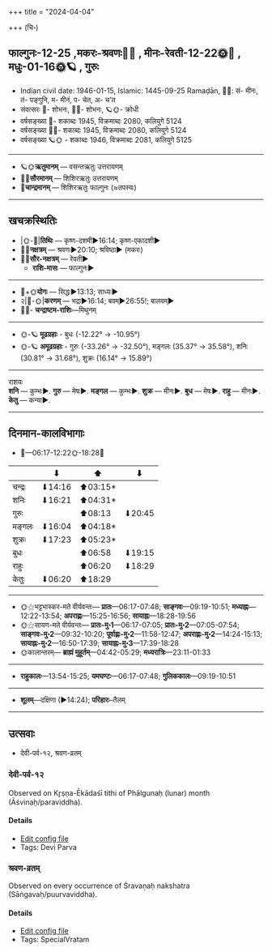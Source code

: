 +++
title = "2024-04-04"

+++
(चि॰)
## फाल्गुनः-12-25  ,मकरः-श्रवणः🌛🌌  ,  मीनः-रेवती-12-22🌞🌌  ,  मधुः-01-16🌞🪐  , गुरुः
- Indian civil date: 1946-01-15, Islamic: 1445-09-25 Ramaḍān, 🌌🌞: सं- मीनः, तं- पङ्गुनि, म- मीनं, प- चेत, अ- च’त
- संवत्सरः 🌛- शोभनः, 🌌🌞- शोभनः, 🪐🌞- क्रोधी
- वर्षसङ्ख्या 🌛- शकाब्दः 1945, विक्रमाब्दः 2080, कलियुगे 5124
- वर्षसङ्ख्या 🌌🌞- शकाब्दः 1945, विक्रमाब्दः 2080, कलियुगे 5124
- वर्षसङ्ख्या 🪐🌞 - शकाब्दः 1946, विक्रमाब्दः 2081, कलियुगे 5125
___________________
- 🪐🌞**ऋतुमानम्** — वसन्तऋतुः उत्तरायणम्
- 🌌🌞**सौरमानम्** — शिशिरऋतुः उत्तरायणम्
- 🌛**चान्द्रमानम्** — शिशिरऋतुः फाल्गुनः (≈तपस्यः)
___________________


## खचक्रस्थितिः
- |🌞-🌛|**तिथिः** — कृष्ण-दशमी►16:14; कृष्ण-एकादशी►  
- 🌌🌛**नक्षत्रम्** — श्रवणः►20:10; श्रविष्ठा► (मकरः)  
- 🌌🌞**सौर-नक्षत्रम्** — रेवती►  
  - **राशि-मासः** — फाल्गुनः► 
___________________
- 🌛+🌞**योगः** — सिद्धः►13:13; साध्यः►  
- २|🌛-🌞|**करणम्** — भद्रा►16:14; बवम्►26:55!; बालवम्►  
- 🌌🌛- **चन्द्राष्टम-राशिः**—मिथुनम्  
___________________
- 🌞-🪐 **मूढग्रहाः** - बुधः (-12.22° → -10.95°)
- 🌞-🪐 **अमूढग्रहाः** - गुरुः (-33.26° → -32.50°), मङ्गलः (35.37° → 35.58°), शनिः (30.81° → 31.68°), शुक्रः (16.14° → 15.89°)
___________________
राशयः  
**शनि** — कुम्भः►. **गुरु** — मेषः►. **मङ्गल** — कुम्भः►. **शुक्र** — मीनः►. **बुध** — मेषः►. **राहु** — मीनः►. **केतु** — कन्या►. 
___________________


## दिनमान-कालविभागाः
- 🌅—06:17-12:22🌞-18:28🌇  

|      |⬇     |⬆     |⬇     |
|------|-----|-----|------|
|चन्द्रः|⬇14:16 |⬆03:15*|     |
|शनिः   |⬇16:21 |⬆04:31*|     |
|गुरुः  |     |⬆08:13 |⬇20:45 |
|मङ्गलः |⬇16:04 |⬆04:18*|     |
|शुक्रः |⬇17:23 |⬆05:23*|     |
|बुधः   |     |⬆06:58 |⬇19:15 |
|राहुः  |     |⬆06:20 |⬇18:29 |
|केतुः  |⬇06:20 |⬆18:29 |     |
___________________
- 🌞⚝भट्टभास्कर-मते वीर्यवन्तः— **प्रातः**—06:17-07:48; **साङ्गवः**—09:19-10:51; **मध्याह्नः**—12:22-13:54; **अपराह्णः**—15:25-16:56; **सायाह्नः**—18:28-19:56  
- 🌞⚝सायण-मते वीर्यवन्तः— **प्रातः-मु॰1**—06:17-07:05; **प्रातः-मु॰2**—07:05-07:54; **साङ्गवः-मु॰2**—09:32-10:20; **पूर्वाह्णः-मु॰2**—11:58-12:47; **अपराह्णः-मु॰2**—14:24-15:13; **सायाह्नः-मु॰2**—16:50-17:39; **सायाह्नः-मु॰3**—17:39-18:28  
- 🌞कालान्तरम्— **ब्राह्मं मुहूर्तम्**—04:42-05:29; **मध्यरात्रिः**—23:11-01:33  
___________________
- **राहुकालः**—13:54-15:25; **यमघण्टः**—06:17-07:48; **गुलिककालः**—09:19-10:51  
___________________
- **शूलम्**—दक्षिणा (►14:24); **परिहारः**–तैलम्  
___________________

## उत्सवाः
- देवी-पर्व-१२, श्रवण-व्रतम्
### देवी-पर्व-१२

Observed on Kr̥ṣṇa-Ēkādaśī tithi of Phālgunaḥ (lunar) month (Āśvinaḥ/paraviddha). 



#### Details
- [Edit config file](https://github.com/jyotisham/adyatithi/blob/master/devatA/devIparva/lunar_month/tithi/12/26/devi-parva-12.toml)
- Tags: Devi Parva


### श्रवण-व्रतम्

Observed on every occurrence of Śravaṇaḥ nakshatra (Sāṅgavaḥ/puurvaviddha). 



#### Details
- [Edit config file](https://github.com/jyotisham/adyatithi/blob/master/general/sidereal_solar_month/nakshatra/00/22/zravaNa-vratam.toml)
- Tags: SpecialVratam


